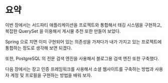 # 요약

이번 장에서는 서드파티 애플리케이션을 프로젝트와 통합해서 태깅 시스템을 구현하고, 복잡한 QuerySet 을 이용해서 게시물 추천 또한 만들어 보았다.

Spring 으로 치면 이미 구현되어 있는 의존성을 가져다가 내가 가지고 있는 프로젝트에 통합하는 정도로 생각해 보면 되겠다.

또한, PostgreSQL 의 전문 검색 엔진을 사용해서 블로그용 검색 엔진 또한 구축했다.

다음 장에서는 장고 인증 프레임워크를 사용해서 소셜 웹사이트를 구축하는 방법과 사용자 계정 및 프로필을 구현하는 방법을 배워 보자.